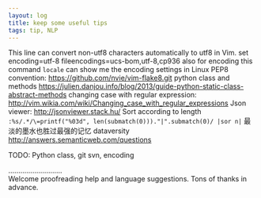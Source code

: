 ```yaml
---
layout: log
title: keep some useful tips
tags: tip, NLP
---
```


This line can convert non-utf8 characters automatically to utf8 in Vim. 
set encoding=utf-8 fileencodings=ucs-bom,utf-8,cp936
also for encoding
this command `locale` can show me the encoding settings in Linux 
PEP8 convention: https://github.com/nvie/vim-flake8.git
python class and methods
https://julien.danjou.info/blog/2013/guide-python-static-class-abstract-methods
changing case with regular expression: http://vim.wikia.com/wiki/Changing_case_with_regular_expressions
Json viewer: http://jsonviewer.stack.hu/
Sort according to length `:%s/.*/\=printf("%03d", len(submatch(0)))."|".submatch(0)/ |sor n|`
最淡的墨水也胜过最强的记忆
dataversity
http://answers.semanticweb.com/questions

TODO: Python class, git svn, encoding


...........................     
Welcome proofreading help and language suggestions. Tons of thanks in advance.

